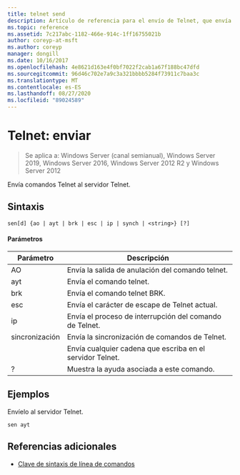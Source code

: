 ```yaml
---
title: telnet send
description: Artículo de referencia para el envío de Telnet, que envía comandos Telnet al servidor Telnet.
ms.topic: reference
ms.assetid: 7c217abc-1182-466e-914c-1ff16755021b
author: coreyp-at-msft
ms.author: coreyp
manager: dongill
ms.date: 10/16/2017
ms.openlocfilehash: 4e8621d163e4f0bf7022f2cab1a67f188bc47dfd
ms.sourcegitcommit: 96d46c702e7a9c3a321bbbb5284f73911c7baa3c
ms.translationtype: MT
ms.contentlocale: es-ES
ms.lasthandoff: 08/27/2020
ms.locfileid: "89024589"
---
```

# <a name="telnet-send"></a>Telnet: enviar

> Se aplica a: Windows Server (canal semianual), Windows Server 2019, Windows Server 2016, Windows Server 2012 R2 y Windows Server 2012

Envía comandos Telnet al servidor Telnet.

## <a name="syntax"></a>Sintaxis
```
sen[d] {ao | ayt | brk | esc | ip | synch | <string>} [?]
```
#### <a name="parameters"></a>Parámetros

| Parámetro |                     Descripción                      |
|-----------|------------------------------------------------------|
|    AO     |       Envía la salida de anulación del comando telnet.        |
|    ayt    |       Envía el comando telnet.       |
|    brk    |            Envía el comando telnet BRK.            |
|    esc    |      Envía el carácter de escape de Telnet actual.      |
|    ip     |     Envía el proceso de interrupción del comando de Telnet.     |
|   sincronización   |           Envía la sincronización de comandos de Telnet.           |
| <string>  | Envía cualquier cadena que escriba en el servidor Telnet. |
|     ?     |     Muestra la ayuda asociada a este comando.      |

## <a name="examples"></a>Ejemplos
Envíelo al servidor Telnet.
```
sen ayt
```
## <a name="additional-references"></a>Referencias adicionales
- [Clave de sintaxis de línea de comandos](command-line-syntax-key.md)
